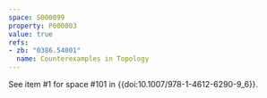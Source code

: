```yaml
---
space: S000099
property: P000003
value: true
refs:
- zb: "0386.54001"
  name: Counterexamples in Topology
---
```


See item #1 for space #101 in {{doi:10.1007/978-1-4612-6290-9_6}}.
